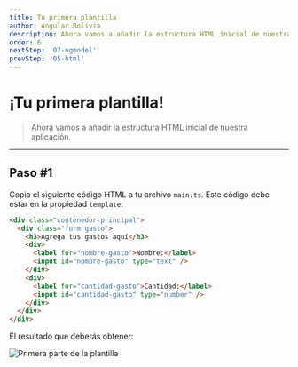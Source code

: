 ```yaml
---
title: Tu primera plantilla
author: Angular Bolivia
description: Ahora vamos a añadir la estructura HTML inicial de nuestra aplicación.
order: 6
nextStep: '07-ngmodel'
prevStep: '05-html'
---
```


# ¡Tu primera plantilla!

> Ahora vamos a añadir la estructura HTML inicial de nuestra aplicación.

---

## Paso #1

Copia el siguiente código HTML a tu archivo `main.ts`. Este código debe estar en la propiedad `template`:

```html
<div class="contenedor-principal">
  <div class="form gasto">
    <h3>Agrega tus gastos aquí</h3>
    <div>
      <label for="nombre-gasto">Nombre:</label>
      <input id="nombre-gasto" type="text" />
    </div>
    <div>
      <label for="cantidad-gasto">Cantidad:</label>
      <input id="cantidad-gasto" type="number" />
    </div>
  </div>
</div>
```

El resultado que deberás obtener:

<div class="flex justify-center items-center flex-col">
  <img src="/images/tutorial/template-1.png" alt="Primera parte de la plantilla" >
</div>
